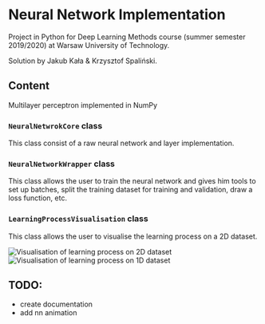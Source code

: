 # Neural Network Implementation

Project in Python for Deep Learning Methods course (summer semester 2019/2020) at Warsaw University of Technology.

Solution by Jakub Kała & Krzysztof Spaliński. 

## Content

Multilayer perceptron implemented in NumPy

### `NeuralNetwrokCore` class

This class consist of a raw neural network and layer implementation. 

### `NeuralNetworkWrapper` class

This class allows the user to train the neural network and gives him 
tools to set up batches, split the training dataset for training and validation, draw a loss function, etc.

### `LearningProcessVisualisation` class

This class allows the user to visualise the learning process on a 2D dataset. 

![Visualisation of learning process on 2D dataset](animation/three_gauss_1000.gif) ![Visualisation of learning process on 1D dataset](animation/cube_1000.gif)


## TODO:
* create documentation
* add nn animation
